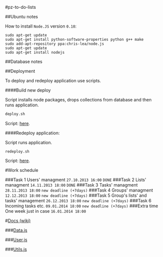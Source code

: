 #pz-to-do-lists

##Ubuntu notes

How to install `Node.JS` version `0.10`:

	sudo apt-get update
	sudo apt-get install python-software-properties python g++ make
	sudo add-apt-repository ppa:chris-lea/node.js
	sudo apt-get update
	sudo apt-get install nodejs

##Database notes

##Deployment

To deploy and redeploy application use scripts. 

####Build new deploy

Script installs node packages, drops collections from database and then runs application.

```sh
deploy.sh
```

Script: [here](./scripts/deploy.sh).

####Redeploy application:

Script runs application.

```
redeploy.sh
```
Script: [here](./scripts/redeploy.sh).

#Work schedule

###Task 1 
Users' managment `27.10.2013 16:00` `DONE`
###Task 2 
Lists' managment `14.11.2013 18:00` `DONE`
###Task 3 
Tasks' managment `28.11.2013 18:00` `new deadline (+7days)`
###Task 4 
Groups' managment `12.12.2013 18:00` `new deadline (+7days)`
###Task 5 
Group's lists' and tasks' management `26.12.2013 18:00` `new deadline (+7days)`
###Task 6 
Incoming tasks etc. `09.01.2014 18:00` `new deadline (+7days)`
###Extra time 
One week just in case `16.01.2014 18:00`

#[Docs (wiki)](https://github.com/mmotel/pz-to-do-lists/wiki)

###[Data.js](https://github.com/mmotel/pz-to-do-lists/wiki/data-js)

###[User.js](https://github.com/mmotel/pz-to-do-lists/wiki/user-js)

###[Utils.js](https://github.com/mmotel/pz-to-do-lists/wiki/utils-js)
